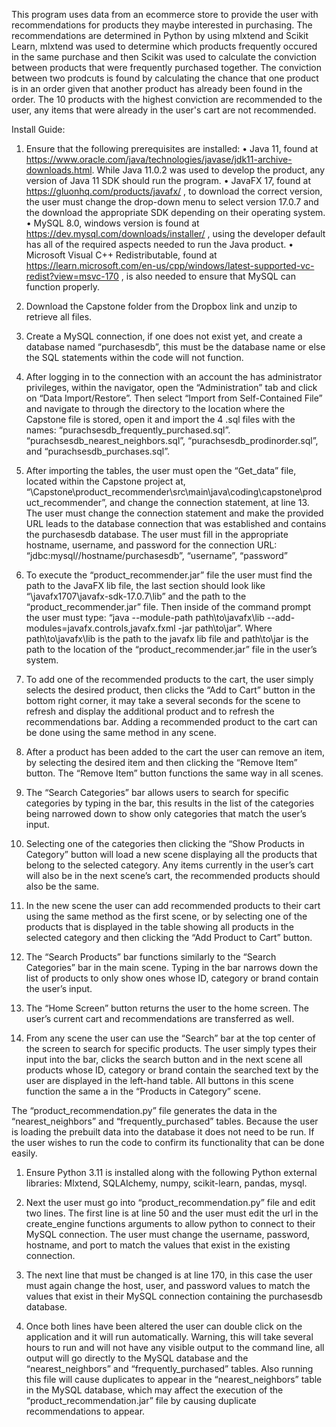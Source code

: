 This program uses data from an ecommerce store to provide the user with recommendations for products they maybe interested in purchasing. The recommendations are determined in Python by using mlxtend and Scikit Learn, mlxtend was used to determine which products frequently occured in the same purchase and then Scikit was used to calculate the conviction between products that were frequently purchased together. The conviction between two prodcuts is found by calculating the chance that one product is in an order given that another product has already been found in the order. The 10 products with the highest conviction are recommended to the user, any items that were already in the user's cart are not recommended. 

Install Guide:
1.	Ensure that the following prerequisites are installed:
•	Java 11, found at https://www.oracle.com/java/technologies/javase/jdk11-archive-downloads.html. While Java 11.0.2 was used to develop the product, any version of Java 11 SDK should run the program.
•	JavaFX 17, found at https://gluonhq.com/products/javafx/ , to download the correct version, the user must change the drop-down menu to select version 17.0.7 and the download the appropriate SDK depending on their operating system.
•	MySQL 8.0, windows version is found at https://dev.mysql.com/downloads/installer/ , using the developer default has all of the required aspects needed to run the Java product.
•	Microsoft Visual C++ Redistributable, found at https://learn.microsoft.com/en-us/cpp/windows/latest-supported-vc-redist?view=msvc-170 , is also needed to ensure that MySQL can function properly.

2.	Download the Capstone folder from the Dropbox link and unzip to retrieve all files.
3.	Create a MySQL connection, if one does not exist yet, and create a database named “purchasesdb”, this must be the database name or else the SQL statements within the code will not function.
4.	After logging in to the connection with an account the has administrator privileges, within the navigator, open the “Administration” tab and click on “Data Import/Restore”. Then select “Import from Self-Contained File” and navigate to through the directory to the location where the Capstone file is stored, open it and import the 4 .sql files with the names: “purachsesdb_frequently_purchased.sql”. “purachsesdb_nearest_neighbors.sql”, “purachsesdb_prodinorder.sql”, and “purachsesdb_purchases.sql”.
5.	After importing the tables, the user must open the “Get_data” file, located within the Capstone project at, “\Capstone\product_recommender\src\main\java\coding\capstone\product_recommender”, and change the connection statement, at line 13. The user must change the connection statement and make the provided URL leads to the database connection that was established and contains the purchasesdb database. The user must fill in the appropriate hostname, username, and password for the connection URL: “jdbc:mysql//hostname/purchasesdb”, “username”, “password”

6.	To execute the “product_recommender.jar” file the user must find the path to the JavaFX lib file, the last section should look like “\javafx1707\javafx-sdk-17.0.7\lib” and the path to the “product_recommender.jar” file. Then inside of the command prompt the user must type: “java --module-path path\to\javafx\lib --add-modules=javafx.controls,javafx.fxml -jar path\to\jar”. Where path\to\javafx\lib is the path to the javafx lib file and path\to\jar is the path to the location of the “product_recommender.jar” file in the user’s system.

7.	To add one of the recommended products to the cart, the user simply selects the desired product, then clicks the “Add to Cart” button in the bottom right corner, it may take a several seconds for the scene to refresh and display the additional product and to refresh the recommendations bar. Adding a recommended product to the cart can be done using the same method in any scene.

8.	 After a product has been added to the cart the user can remove an item, by selecting the desired item and then clicking the “Remove Item” button. The “Remove Item” button functions the same way in all scenes.

9.	 The “Search Categories” bar allows users to search for specific categories by typing in the bar, this results in the list of the categories being narrowed down to show only categories that match the user’s input.

10.	Selecting one of the categories then clicking the “Show Products in Category” button will load a new scene displaying all the products that belong to the selected category. Any items currently in the user’s cart will also be in the next scene’s cart, the recommended products should also be the same.

11.	In the new scene the user can add recommended products to their cart using the same method as the first scene, or by selecting one of the products that is displayed in the table showing all products in the selected category and then clicking the “Add Product to Cart” button.

12.	The “Search Products” bar functions similarly to the “Search Categories” bar in the main scene. Typing in the bar narrows down the list of products to only show ones whose ID, category or brand contain the user’s input.

13.	The “Home Screen” button returns the user to the home screen. The user’s current cart and recommendations are transferred as well.

14.	From any scene the user can use the “Search” bar at the top center of the screen to search for specific products. The user simply types their input into the bar, clicks the search button and in the next scene all products whose ID, category or brand contain the searched text by the user are displayed in the left-hand table. All buttons in this scene function the same a in the “Products in Category” scene.

The “product_recommendation.py” file generates the data in the “nearest_neighbors” and “frequently_purchased” tables. Because the user is loading the prebuilt data into the database it does not need to be run. If the user wishes to run the code to confirm its functionality that can be done easily.
1.	Ensure Python 3.11 is installed along with the following Python external libraries: Mlxtend, SQLAlchemy, numpy, scikit-learn, pandas, mysql.

2.	Next the user must go into “product_recommendation.py” file and edit two lines. The first line is at line 50 and the user must edit the url in the create_engine functions arguments to allow python to connect to their MySQL connection. The user must change the username, password, hostname, and port to match the values that exist in the existing connection.


3.	The next line that must be changed is at line 170, in this case the user must again change the host, user, and password values to match the values that exist in their MySQL connection containing the purchasesdb database.

4.	Once both lines have been altered the user can double click on the application and it will run automatically. Warning, this will take several hours to run and will not have any visible output to the command line, all output will go directly to the MySQL database and the “nearest_neighbors” and “frequently_purchased” tables. Also running this file will cause duplicates to appear in the “nearest_neighbors” table in the MySQL database, which may affect the execution of the “product_recommendation.jar” file by causing duplicate recommendations to appear.
